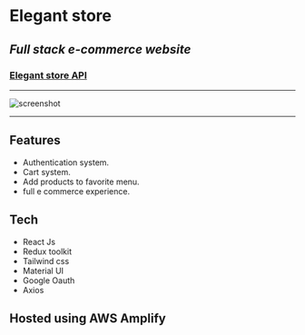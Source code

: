 # Elegant store

## _Full stack e-commerce website_

### [Elegant store API](https://github.com/Mtanash/Elegant-store-api)

<hr />
<img src="https://my-portfolio-thumbnail.s3.amazonaws.com/elegant-thumbnail.png" alt="screenshot" />
<hr />

## Features

- Authentication system.
- Cart system.
- Add products to favorite menu.
- full e commerce experience.

## Tech

- React Js
- Redux toolkit
- Tailwind css
- Material UI
- Google Oauth
- Axios

## Hosted using AWS Amplify
